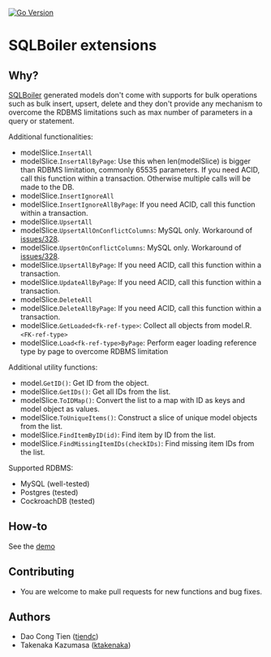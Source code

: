[![Go Version](https://img.shields.io/badge/Go-%3E%3D%201.18-blue)](https://img.shields.io/badge/Go-%3E%3D%201.20-blue)

# SQLBoiler extensions

## Why?

[SQLBoiler](https://github.com/aarondl/sqlboiler) generated models don't come with supports for bulk operations such as bulk insert, upsert, delete and they don't provide any mechanism to overcome the RDBMS limitations such as max number of parameters in a query or statement.

Additional functionalities:
  - modelSlice.`InsertAll`
  - modelSlice.`InsertAllByPage`: Use this when len(modelSlice) is bigger than RDBMS limitation, commonly 65535 parameters. If you need ACID, call this function within a transaction. Otherwise multiple calls will be made to the DB.
  - modelSlice.`InsertIgnoreAll`
  - modelSlice.`InsertIgnoreAllByPage`: If you need ACID, call this function within a transaction.
  - modelSlice.`UpsertAll`
  - modelSlice.`UpsertAllOnConflictColumns`: MySQL only. Workaround of [issues/328](https://github.com/aarondl/sqlboiler/issues/328).
  - modelSlice.`UpsertOnConflictColumns`: MySQL only. Workaround of [issues/328](https://github.com/aarondl/sqlboiler/issues/328).
  - modelSlice.`UpsertAllByPage`: If you need ACID, call this function within a transaction.
  - modelSlice.`UpdateAllByPage`: If you need ACID, call this function within a transaction.
  - modelSlice.`DeleteAll`
  - modelSlice.`DeleteAllByPage`: If you need ACID, call this function within a transaction.
  - modelSlice.`GetLoaded<fk-ref-type>`: Collect all objects from model.R.`<FK-ref-type>`
  - modelSlice.`Load<fk-ref-type>ByPage`: Perform eager loading reference type by page to overcome RDBMS limitation

Additional utility functions:
  - model.`GetID()`: Get ID from the object.
  - modelSlice.`GetIDs()`: Get all IDs from the list.
  - modelSlice.`ToIDMap()`: Convert the list to a map with ID as keys and model object as values.
  - modelSlice.`ToUniqueItems()`: Construct a slice of unique model objects from the list.
  - modelSlice.`FindItemByID(id)`: Find item by ID from the list.
  - modelSlice.`FindMissingItemIDs(checkIDs)`: Find missing item IDs from the list.

Supported RDBMS:
  - MySQL (well-tested)
  - Postgres (tested)
  - CockroachDB (tested)

## How-to

See the [demo](https://github.com/tiendc/sqlboiler-extensions-demo)

## Contributing

- You are welcome to make pull requests for new functions and bug fixes.

## Authors

- Dao Cong Tien ([tiendc](https://github.com/tiendc))
- Takenaka Kazumasa ([ktakenaka](https://github.com/ktakenaka))
